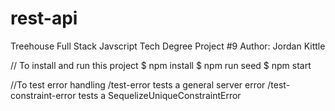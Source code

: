 # rest-api
 Treehouse Full Stack Javscript Tech Degree Project #9
 Author: Jordan Kittle

 // To install and run this project
 $ npm install
 $ npm run seed
 $ npm start

 //To test error handling
/test-error                 tests a general server error
/test-constraint-error      tests a SequelizeUniqueConstraintError
